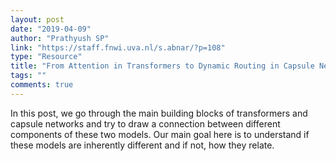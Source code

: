 ```yaml
---
layout: post
date: "2019-04-09"
author: "Prathyush SP"
link: "https://staff.fnwi.uva.nl/s.abnar/?p=108"
type: "Resource"
title: "From Attention in Transformers to Dynamic Routing in Capsule Nets"
tags: ""
comments: true
---
```

In this post, we go through the main building blocks of transformers and capsule networks and try to draw a connection between different components of these two models. Our main goal here is to understand if these models are inherently different and if not, how they relate.
